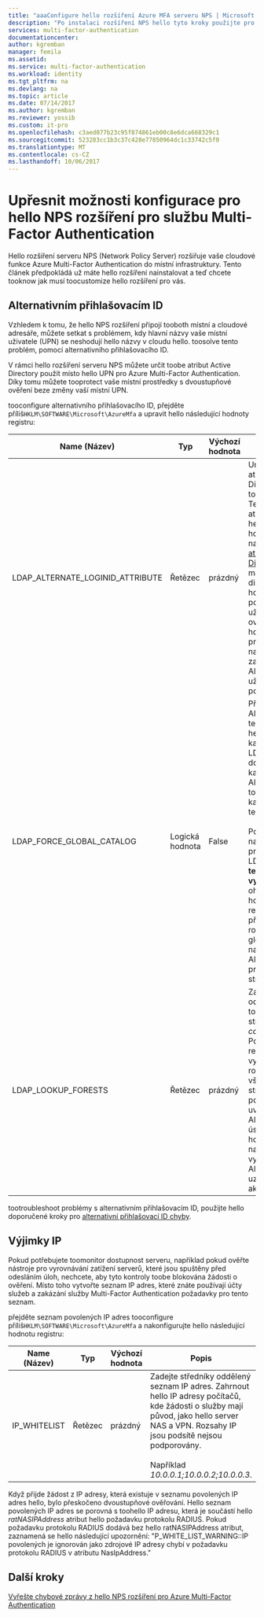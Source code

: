 ```yaml
---
title: "aaaConfigure hello rozšíření Azure MFA serveru NPS | Microsoft Docs"
description: "Po instalaci rozšíření NPS hello tyto kroky použijte pro pokročilou konfiguraci, jako je vytvoření seznamu povolených IP a nahrazení UPN."
services: multi-factor-authentication
documentationcenter: 
author: kgremban
manager: femila
ms.assetid: 
ms.service: multi-factor-authentication
ms.workload: identity
ms.tgt_pltfrm: na
ms.devlang: na
ms.topic: article
ms.date: 07/14/2017
ms.author: kgremban
ms.reviewer: yossib
ms.custom: it-pro
ms.openlocfilehash: c3aed077b23c95f874861eb00c8e6dca668329c1
ms.sourcegitcommit: 523283cc1b3c37c428e77850964dc1c33742c5f0
ms.translationtype: MT
ms.contentlocale: cs-CZ
ms.lasthandoff: 10/06/2017
---
```

# <a name="advanced-configuration-options-for-hello-nps-extension-for-multi-factor-authentication"></a>Upřesnit možnosti konfigurace pro hello NPS rozšíření pro službu Multi-Factor Authentication

Hello rozšíření serveru NPS (Network Policy Server) rozšiřuje vaše cloudové funkce Azure Multi-Factor Authentication do místní infrastruktury. Tento článek předpokládá už máte hello rozšíření nainstalovat a teď chcete tooknow jak musí toocustomize hello rozšíření pro vás. 

## <a name="alternate-login-id"></a>Alternativním přihlašovacím ID

Vzhledem k tomu, že hello NPS rozšíření připojí tooboth místní a cloudové adresáře, můžete setkat s problémem, kdy hlavní názvy vaše místní uživatele (UPN) se neshodují hello názvy v cloudu hello. toosolve tento problém, pomocí alternativního přihlašovacího ID. 

V rámci hello rozšíření serveru NPS můžete určit toobe atribut Active Directory použít místo hello UPN pro Azure Multi-Factor Authentication. Díky tomu můžete tooprotect vaše místní prostředky s dvoustupňové ověření beze změny vaší místní UPN. 

tooconfigure alternativního přihlašovacího ID, přejděte příliš`HKLM\SOFTWARE\Microsoft\AzureMfa` a upravit hello následující hodnoty registru:

| Name (Název) | Typ | Výchozí hodnota | Popis |
| ---- | ---- | ------------- | ----------- |
| LDAP_ALTERNATE_LOGINID_ATTRIBUTE | Řetězec | prázdný | Určete název hello atributu služby Active Directory, které chcete toouse místo hello UPN. Tento atribut slouží jako atribut AlternateLoginId hello. Pokud je tato hodnota registru nastavená tooa [platný atribut služby Active Directory](https://msdn.microsoft.com/library/ms675090.aspx) (například e-mailu nebo displayName), pak hodnota atributu hello je použít místo hello uživatele (UPN) pro ověřování. Pokud tato hodnota registru není prázdný, nebo není nakonfigurováno, pak je zakázána AlternateLoginId a hello uživatele (UPN) se používá k ověřování. |
| LDAP_FORCE_GLOBAL_CATALOG | Logická hodnota | False | Při vyhledávání AlternateLoginId, použijte tento příznak tooforce hello použití globálního katalogu pro hledání LDAP. Konfigurace řadiče domény jako globální katalog, přidejte hello AlternateLoginId atribut toohello globálního katalogu a pak povolte tento příznak. <br><br> Pokud je nakonfigurovaný (není prázdná), LDAP_LOOKUP_FORESTS **tento příznak se vynucuje jako true**, bez ohledu na to hello hodnota nastavení registru hello. V takovém případě hello NPS rozšíření vyžaduje toobe globálního katalogu hello nakonfigurované hello AlternateLoginId atribut pro jednotlivé doménové struktury. |
| LDAP_LOOKUP_FORESTS | Řetězec | prázdný | Zadejte středníky oddělený seznam toosearch doménové struktury. Například *contoso.com;foobar.com*. Pokud je tato hodnota registru nakonfigurovaný, vyhledá hello NPS rozšíření interaktivně všech doménových struktur hello v hello pořadí, ve kterém byly uvedeny a vrátí hodnotu AlternateLoginId první úspěšné hello. Pokud tato hodnota registru není nakonfigurováno, je vyhledávání AlternateLoginId hello uzavřeného toohello aktuální domény.|

tootroubleshoot problémy s alternativním přihlašovacím ID, použijte hello doporučené kroky pro [alternativní přihlašovací ID chyby](multi-factor-authentication-nps-errors.md#alternate-login-id-errors).

## <a name="ip-exceptions"></a>Výjimky IP

Pokud potřebujete toomonitor dostupnost serveru, například pokud ověřte nástroje pro vyrovnávání zatížení serverů, které jsou spuštěny před odesláním úloh, nechcete, aby tyto kontroly toobe blokována žádosti o ověření. Místo toho vytvořte seznam IP adres, které znáte používají účty služeb a zakázání služby Multi-Factor Authentication požadavky pro tento seznam. 

přejděte seznam povolených IP adres tooconfigure příliš`HKLM\SOFTWARE\Microsoft\AzureMfa` a nakonfigurujte hello následující hodnotu registru: 

| Name (Název) | Typ | Výchozí hodnota | Popis |
| ---- | ---- | ------------- | ----------- |
| IP_WHITELIST | Řetězec | prázdný | Zadejte středníky oddělený seznam IP adres. Zahrnout hello IP adresy počítačů, kde žádosti o služby mají původ, jako hello server NAS a VPN. Rozsahy IP jsou podsítě nejsou podporovány. <br><br> Například *10.0.0.1;10.0.0.2;10.0.0.3*.

Když přijde žádost z IP adresy, která existuje v seznamu povolených IP adres hello, bylo přeskočeno dvoustupňové ověřování. Hello seznam povolených IP adres se porovná s toohello IP adresu, která je součástí hello *ratNASIPAddress* atribut hello požadavku protokolu RADIUS. Pokud požadavku protokolu RADIUS dodává bez hello ratNASIPAddress atribut, zaznamená se hello následující upozornění: "P_WHITE_LIST_WARNING::IP povolených je ignorován jako zdrojové IP adresy chybí v požadavku protokolu RADIUS v atributu NasIpAddress."

## <a name="next-steps"></a>Další kroky

[Vyřešte chybové zprávy z hello NPS rozšíření pro Azure Multi-Factor Authentication](multi-factor-authentication-nps-errors.md)
